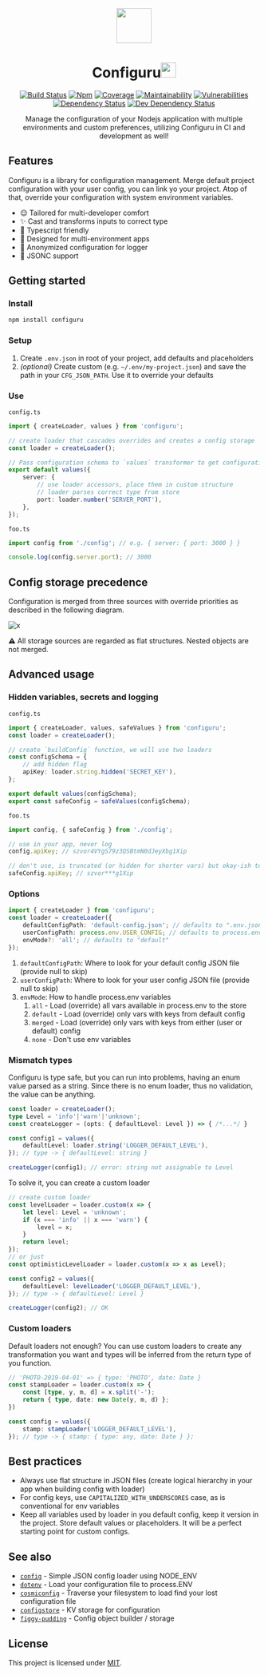 <div align="center">

<img src="https://emojipedia-us.s3.dualstack.us-west-1.amazonaws.com/thumbs/120/google/146/female-mechanic_1f469-200d-1f527.png" width=70 />

<h1>Configuru<img src="https://emojipedia-us.s3.dualstack.us-west-1.amazonaws.com/thumbs/120/google/146/gear_2699.png" width=30 /></h1>


[![Build Status](https://img.shields.io/travis/com/AckeeCZ/configuru/master.svg?style=flat-square)](https://travis-ci.com/AckeeCZ/configuru)
[![Npm](https://img.shields.io/npm/v/configuru.svg?style=flat-square)](https://www.npmjs.com/package/configuru)
[![Coverage](https://img.shields.io/codeclimate/coverage/AckeeCZ/configuru.svg?style=flat-square)](https://codeclimate.com/github/AckeeCZ/configuru)
[![Maintainability](https://img.shields.io/codeclimate/maintainability/AckeeCZ/configuru.svg?style=flat-square)](https://codeclimate.com/github/AckeeCZ/configuru)
[![Vulnerabilities](https://img.shields.io/snyk/vulnerabilities/github/AckeeCZ/configuru.svg?style=flat-square)](https://snyk.io/test/github/AckeeCZ/configuru?targetFile=package.json)
[![Dependency Status](https://img.shields.io/david/AckeeCZ/configuru.svg?style=flat-square)](https://david-dm.org/AckeeCZ/configuru)
[![Dev Dependency Status](https://img.shields.io/david/dev/AckeeCZ/configuru.svg?style=flat-square)](https://david-dm.org/AckeeCZ/configuru?type=dev)


Manage the configuration of your Nodejs application with multiple environments and custom preferences, utilizing Configuru in CI and development as well!

</div>

## Features

Configuru is a library for configuration management. Merge default project configuration with your user config, you can link yo your project. Atop of that, override your configuration with system environment variables.

 - :relieved: Tailored for multi-developer comfort
 - :sparkles: Cast and transforms inputs to correct type
 - :blue_heart: Typescript friendly
 - :muscle: Designed for multi-environment apps
 - :see_no_evil: Anonymized configuration for logger
 - 💬 JSONC support


## Getting started
### Install

```bash
npm install configuru
```

### Setup
1. Create `.env.json` in root of your project, add defaults and placeholders
2. _(optional)_ Create custom (e.g. `~/.env/my-project.json`) and save the path in your `CFG_JSON_PATH`. Use it to override your defaults

### Use
`config.ts`
```typescript
import { createLoader, values } from 'configuru';

// create loader that cascades overrides and creates a config storage
const loader = createLoader();

// Pass configuration schema to `values` transformer to get configuration
export default values({
    server: {
        // use loader accessors, place them in custom structure
        // loader parses correct type from store
        port: loader.number('SERVER_PORT'),
    },
});
```

`foo.ts`
```typescript
import config from './config'; // e.g. { server: { port: 3000 } }

console.log(config.server.port); // 3000
```


## Config storage precedence

Configuration is merged from three sources with override priorities as described in the following diagram.


![x](https://www.plantuml.com/plantuml/svg/0/VP4zJyD038Rt-nLM9XWITiHGAGnyI7HWOZpkdFPeOXy-En8IFvvBcw7jmFhQVfvNygQe5xLfTEMGA7ln4qnC7FR24uAAeND36X6QY8EtKI4m3MdNW2yGrv4LbFFSNF0I8Gi7BAL3cfSqEqUi299sUmKUwldZohofDJI5MtXvtxwjfCwz8cP8j72-C2Wiij8vf0WBw1fdhhUYFC6npXrKRHAc2KalkJsJ-aG52WP1BS1IWTIUIbHZDlt7azq7crpWPo_9VnxRFNcAFp1KvBUbS02UKIH5N2JzyparmiDlsuBTGmEmNTTAu-oKv-jyKq_hf_u0 "x")


:warning: All storage sources are regarded as flat structures. Nested objects are not merged.

## Advanced usage

### Hidden variables, secrets and logging
`config.ts`
```typescript
import { createLoader, values, safeValues } from 'configuru';
const loader = createLoader();

// create `buildConfig` function, we will use two loaders
const configSchema = {
    // add hidden flag
    apiKey: loader.string.hidden('SECRET_KEY'),
};

export default values(configSchema);
export const safeConfig = safeValues(configSchema);
```
`foo.ts`
```typescript
import config, { safeConfig } from './config';

// use in your app, never log
config.apiKey; // szvor4VYgS79z3QSBtmN0dJeyXbg1Xip

// don't use, is truncated (or hidden for shorter vars) but okay-ish to log
safeConfig.apiKey; // szvor***g1Xip
```

### Options
```typescript
import { createLoader } from 'configuru';
const loader = createLoader({
    defaultConfigPath: 'default-config.json'; // defaults to ".env.json"
    userConfigPath: process.env.USER_CONFIG; // defaults to process.env.CFG_JSON_PATH
    envMode?: 'all'; // defaults to "default"
});
```

1. `defaultConfigPath`: Where to look for your default config JSON file (provide null to skip)
2. `userConfigPath`: Where to look for your user config JSON file (provide null to skip)
3. `envMode`: How to handle process.env variables
    1. `all` - Load (override) all vars available in process.env to the store
    2. `default` - Load (override) only vars with keys from default config
    3. `merged` - Load (override) only vars with keys from either (user or default) config
    4. `none` - Don't use env variables

### Mismatch types

Configuru is type safe, but you can run into problems, having an enum value parsed as a string.
Since there is no enum loader, thus no validation, the value can be anything.

```typescript
const loader = createLoader();
type Level = 'info'|'warn'|'unknown';
const createLogger = (opts: { defaultLevel: Level }) => { /*...*/ }

const config1 = values({
    defaultLevel: loader.string('LOGGER_DEFAULT_LEVEL'),
}); // type -> { defaultLevel: string }

createLogger(config1); // error: string not assignable to Level
```

To solve it, you can create a custom loader

```typescript
// create custom loader
const levelLoader = loader.custom(x => {
    let level: Level = 'unknown';
    if (x === 'info' || x === 'warn') {
        level = x;
    }
    return level;
});
// or just
const optimisticLevelLoader = loader.custom(x => x as Level);

const config2 = values({
    defaultLevel: levelLoader('LOGGER_DEFAULT_LEVEL'),
}); // type -> { defaultLevel: Level }

createLogger(config2); // OK
```

### Custom loaders

Default loaders not enough? You can use custom loaders to create any transformation you want and types will be inferred from the return type of you function.

```typescript
// 'PHOTO-2019-04-01' => { type: 'PHOTO', date: Date }
const stampLoader = loader.custom(x => {
    const [type, y, m, d] = x.split('-');
    return { type, date: new Date(y, m, d) };
})

const config = values({
    stamp: stampLoader('LOGGER_DEFAULT_LEVEL'),
}); // type -> { stamp: { type: any, date: Date } };
```

## Best practices
 - Always use flat structure in JSON files (create logical hierarchy in your app when building config with loader)
 - For config keys, use `CAPITALIZED_WITH_UNDERSCORES` case, as is conventional for env variables
 - Keep all variables used by loader in you default config, keep it version in the project. Store default values or placeholders. It will be a perfect starting point for custom configs.


## See also

- [`config`](https://www.npmjs.com/package/config) - Simple JSON config loader using NODE_ENV
- [`dotenv`](https://www.npmjs.com/package/dotenv) - Load your configuration file to process.ENV
- [`cosmiconfig`](https://www.npmjs.com/package/cosmiconfig) - Traverse your filesystem to load find your lost configuration file
- [`configstore`](https://www.npmjs.com/package/configstore) - KV storage for configuration
- [`figgy-pudding`](https://www.npmjs.com/package/figgy-pudding) - Config object builder / storage


## License

This project is licensed under [MIT](./LICENSE).
